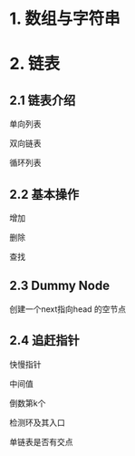 # 1. 数组与字符串



# 2. 链表

## 2.1 链表介绍

单向列表

双向链表

循环列表

## 2.2 基本操作

增加

删除

查找

## 2.3 Dummy Node

创建一个next指向head 的空节点



## 2.4 追赶指针

快慢指针

中间值

倒数第k个

检测环及其入口

单链表是否有交点


